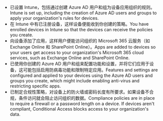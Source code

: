 - <span data-ttu-id="f2d0e-101">已设置 Intune，包括通过创建 Azure AD 用户和组为设备应用组织的规则。</span><span class="sxs-lookup"><span data-stu-id="f2d0e-101">Intune is set up, including the creation of Azure AD users and groups to apply your organization's rules for devices.</span></span>
- <span data-ttu-id="f2d0e-102">在 Intune 中有已注册设备，这样设备便能收到你创建的策略。</span><span class="sxs-lookup"><span data-stu-id="f2d0e-102">You have enrolled devices in Intune so that the devices can receive the policies you create.</span></span>
- <span data-ttu-id="f2d0e-103">向设备添加了应用，这样用户便能访问组织的 Microsoft 365 云服务（如 Exchange Online 和 SharePoint Online）。</span><span class="sxs-lookup"><span data-stu-id="f2d0e-103">Apps are added to devices so your users get access to your organization's Microsoft 365 cloud services, such as Exchange Online and SharePoint Online.</span></span>
- <span data-ttu-id="f2d0e-104">已使用你创建的 Azure AD 用户和组来配置功能和设置，并将它们应用于设备，这可能包括启用防病毒功能和限制特定应用。</span><span class="sxs-lookup"><span data-stu-id="f2d0e-104">Features and settings are configured and applied to your devices using the Azure AD users and groups you create, which might include enabling anti-virus and restricting specific apps.</span></span>
- <span data-ttu-id="f2d0e-p101">已制定合规性策略，对设备上的防火墙或密码长度有所要求。如果设备不合规，条件访问就会阻止访问组织的数据。</span><span class="sxs-lookup"><span data-stu-id="f2d0e-p101">Compliance policies are in place to require a firewall or a password length on a device. If devices aren't compliant, Conditional Access blocks access to your organization's data.</span></span>
